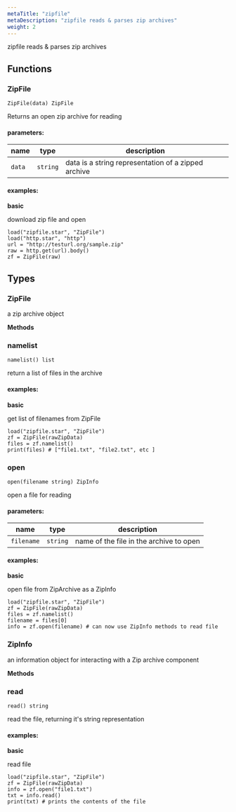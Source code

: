 ```yaml
---
metaTitle: "zipfile"
metaDescription: "zipfile reads & parses zip archives"
weight: 2
---
```


zipfile reads & parses zip archives

## Functions



### ZipFile

```
ZipFile(data) ZipFile
```

Returns an open zip archive for reading

#### parameters:

| name | type | description |
|------|------|-------------|
| `data` | `string` | data is a string representation of a zipped archive |

#### examples:
**basic**

download zip file and open

```
load("zipfile.star", "ZipFile")
load("http.star", "http")
url = "http://testurl.org/sample.zip"
raw = http.get(url).body()
zf = ZipFile(raw)
```





## Types

### ZipFile

a zip archive object

**Methods**

### namelist

```
namelist() list
```

return a list of files in the archive
#### examples:
**basic**

get list of filenames from ZipFile

```
load("zipfile.star", "ZipFile")
zf = ZipFile(rawZipData)
files = zf.namelist()
print(files) # ["file1.txt", "file2.txt", etc ]
```




### open

```
open(filename string) ZipInfo
```

open a file for reading

#### parameters:

| name | type | description |
|------|------|-------------|
| `filename` | `string` | name of the file in the archive to open |

#### examples:
**basic**

open file from ZipArchive as a ZipInfo

```
load("zipfile.star", "ZipFile")
zf = ZipFile(rawZipData)
files = zf.namelist()
filename = files[0]
info = zf.open(filename) # can now use ZipInfo methods to read file
```



### ZipInfo

an information object for interacting with a Zip archive component

**Methods**

### read

```
read() string
```

read the file, returning it's string representation
#### examples:
**basic**

read file

```
load("zipfile.star", "ZipFile")
zf = ZipFile(rawZipData)
info = zf.open("file1.txt")
txt = info.read()
print(txt) # prints the contents of the file
```




